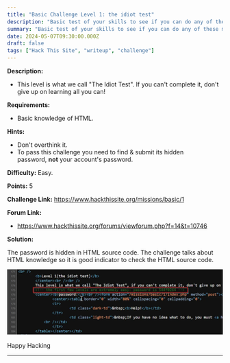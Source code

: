 ```yaml
---
title: "Basic Challenge Level 1: the idiot test"
description: "Basic test of your skills to see if you can do any of these missions. Requirements: HTML"
summary: "Basic test of your skills to see if you can do any of these missions. Requirements: HTML"
date: 2024-05-07T09:30:00.000Z
draft: false
tags: ["Hack This Site", "writeup", "challenge"]
---
```


**Description:**

- This level is what we call "The Idiot Test". If you can't complete it, don't give up on learning all you can!

**Requirements:**

- Basic knowledge of HTML.

**Hints:**

- Don't overthink it.
- To pass this challenge you need to find & submit its hidden password, **not** your account's password.

**Difficulty:** Easy.

**Points:** 5

**Challenge Link:** https://www.hackthissite.org/missions/basic/1

**Forum Link:**

- https://www.hackthissite.org/forums/viewforum.php?f=14&t=10746

**Solution:**

The password is hidden in HTML source code. The challenge talks about HTML knowledge so it is good indicator to check the HTML source code.

![Level 1 solution](files/level-1-sol.webp#center)

Happy Hacking

---
